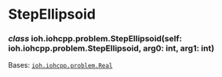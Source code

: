 # StepEllipsoid


### _class_ ioh.iohcpp.problem.StepEllipsoid(self: ioh.iohcpp.problem.StepEllipsoid, arg0: int, arg1: int)
Bases: [`ioh.iohcpp.problem.Real`](ioh.iohcpp.problem.Real.md#ioh.iohcpp.problem.Real)
